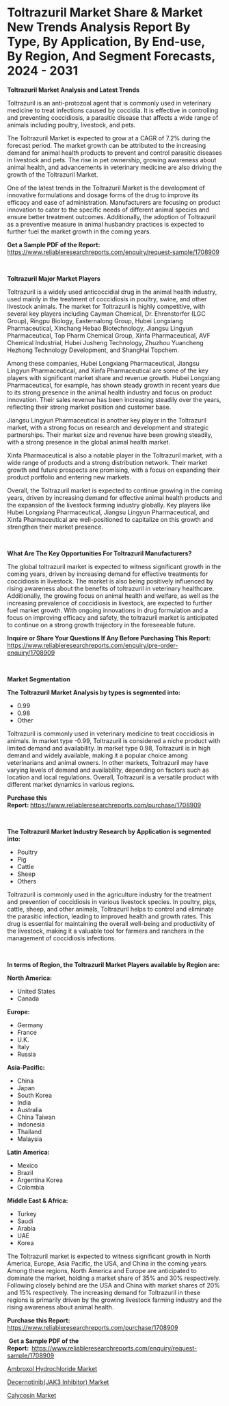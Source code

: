 <p><h1>Toltrazuril Market Share & Market New Trends Analysis Report By Type, By Application, By End-use, By Region, And Segment Forecasts, 2024 - 2031</h1></p><p><strong>Toltrazuril Market Analysis and Latest Trends</strong></p>
<p><p>Toltrazuril is an anti-protozoal agent that is commonly used in veterinary medicine to treat infections caused by coccidia. It is effective in controlling and preventing coccidiosis, a parasitic disease that affects a wide range of animals including poultry, livestock, and pets.</p><p>The Toltrazuril Market is expected to grow at a CAGR of 7.2% during the forecast period. The market growth can be attributed to the increasing demand for animal health products to prevent and control parasitic diseases in livestock and pets. The rise in pet ownership, growing awareness about animal health, and advancements in veterinary medicine are also driving the growth of the Toltrazuril Market.</p><p>One of the latest trends in the Toltrazuril Market is the development of innovative formulations and dosage forms of the drug to improve its efficacy and ease of administration. Manufacturers are focusing on product innovation to cater to the specific needs of different animal species and ensure better treatment outcomes. Additionally, the adoption of Toltrazuril as a preventive measure in animal husbandry practices is expected to further fuel the market growth in the coming years.</p></p>
<p><strong>Get a Sample PDF of the Report:&nbsp;</strong> <a href="https://www.reliableresearchreports.com/enquiry/request-sample/1708909">https://www.reliableresearchreports.com/enquiry/request-sample/1708909</a></p>
<p>&nbsp;</p>
<p><strong>Toltrazuril Major Market Players</strong></p>
<p><p>Toltrazuril is a widely used anticoccidial drug in the animal health industry, used mainly in the treatment of coccidiosis in poultry, swine, and other livestock animals. The market for Toltrazuril is highly competitive, with several key players including Cayman Chemical, Dr. Ehrenstorfer (LGC Group), Ringpu Biology, Easternalong Group, Hubei Longxiang Pharmaceutical, Xinchang Hebao Biotechnology, Jiangsu Lingyun Pharmaceutical, Top Pharm Chemical Group, Xinfa Pharmaceutical, AVF Chemical Industrial, Hubei Jusheng Technology, Zhuzhou Yuancheng Hezhong Technology Development, and ShangHai Topchem.</p><p>Among these companies, Hubei Longxiang Pharmaceutical, Jiangsu Lingyun Pharmaceutical, and Xinfa Pharmaceutical are some of the key players with significant market share and revenue growth. Hubei Longxiang Pharmaceutical, for example, has shown steady growth in recent years due to its strong presence in the animal health industry and focus on product innovation. Their sales revenue has been increasing steadily over the years, reflecting their strong market position and customer base.</p><p>Jiangsu Lingyun Pharmaceutical is another key player in the Toltrazuril market, with a strong focus on research and development and strategic partnerships. Their market size and revenue have been growing steadily, with a strong presence in the global animal health market.</p><p>Xinfa Pharmaceutical is also a notable player in the Toltrazuril market, with a wide range of products and a strong distribution network. Their market growth and future prospects are promising, with a focus on expanding their product portfolio and entering new markets.</p><p>Overall, the Toltrazuril market is expected to continue growing in the coming years, driven by increasing demand for effective animal health products and the expansion of the livestock farming industry globally. Key players like Hubei Longxiang Pharmaceutical, Jiangsu Lingyun Pharmaceutical, and Xinfa Pharmaceutical are well-positioned to capitalize on this growth and strengthen their market presence.</p></p>
<p>&nbsp;</p>
<p><strong>What Are The Key Opportunities For Toltrazuril Manufacturers?</strong></p>
<p><p>The global toltrazuril market is expected to witness significant growth in the coming years, driven by increasing demand for effective treatments for coccidiosis in livestock. The market is also being positively influenced by rising awareness about the benefits of toltrazuril in veterinary healthcare. Additionally, the growing focus on animal health and welfare, as well as the increasing prevalence of coccidiosis in livestock, are expected to further fuel market growth. With ongoing innovations in drug formulation and a focus on improving efficacy and safety, the toltrazuril market is anticipated to continue on a strong growth trajectory in the foreseeable future.</p></p>
<p><strong>Inquire or Share Your Questions If Any Before Purchasing This Report:</strong> <a href="https://www.reliableresearchreports.com/enquiry/pre-order-enquiry/1708909">https://www.reliableresearchreports.com/enquiry/pre-order-enquiry/1708909</a></p>
<p>&nbsp;</p>
<p><strong>Market Segmentation</strong></p>
<p><strong>The Toltrazuril Market Analysis by types is segmented into:</strong></p>
<p><ul><li>0.99</li><li>0.98</li><li>Other</li></ul></p>
<p><p>Toltrazuril is commonly used in veterinary medicine to treat coccidiosis in animals. In market type -0.99, Toltrazuril is considered a niche product with limited demand and availability. In market type 0.98, Toltrazuril is in high demand and widely available, making it a popular choice among veterinarians and animal owners. In other markets, Toltrazuril may have varying levels of demand and availability, depending on factors such as location and local regulations. Overall, Toltrazuril is a versatile product with different market dynamics in various regions.</p></p>
<p><strong>Purchase this Report:&nbsp;</strong><a href="https://www.reliableresearchreports.com/purchase/1708909">https://www.reliableresearchreports.com/purchase/1708909</a></p>
<p>&nbsp;</p>
<p><strong>The Toltrazuril Market Industry Research by Application is segmented into:</strong></p>
<p><ul><li>Poultry</li><li>Pig</li><li>Cattle</li><li>Sheep</li><li>Others</li></ul></p>
<p><p>Toltrazuril is commonly used in the agriculture industry for the treatment and prevention of coccidiosis in various livestock species. In poultry, pigs, cattle, sheep, and other animals, Toltrazuril helps to control and eliminate the parasitic infection, leading to improved health and growth rates. This drug is essential for maintaining the overall well-being and productivity of the livestock, making it a valuable tool for farmers and ranchers in the management of coccidiosis infections.</p></p>
<p>&nbsp;</p>
<p><strong>In terms of Region, the Toltrazuril Market Players available by Region are:</strong></p>
<p>
    <p> <strong> North America: </strong>
        <ul>
            <li>United States</li>
            <li>Canada</li>
        </ul>
        </p> 
    <p> <strong> Europe: </strong>
        <ul>
            <li>Germany</li>
            <li>France</li>
            <li>U.K.</li>
            <li>Italy</li>
            <li>Russia</li>
        </ul>
        </p> 
    <p> <strong> Asia-Pacific: </strong>
        <ul>
            <li>China</li>
            <li>Japan</li>
            <li>South Korea</li>
            <li>India</li>
            <li>Australia</li>
            <li>China Taiwan</li>
            <li>Indonesia</li>
            <li>Thailand</li>
            <li>Malaysia</li>
        </ul>
        </p> 
    <p> <strong> Latin America: </strong>
        <ul>
            <li>Mexico</li>
            <li>Brazil</li>
            <li>Argentina Korea</li>
            <li>Colombia</li>
        </ul>
        </p> 
    <p> <strong> Middle East & Africa: </strong>
        <ul>
            <li>Turkey</li>
            <li>Saudi</li>
            <li>Arabia</li>
            <li>UAE</li>
            <li>Korea</li>
        </ul>
    </p>
    </p>
<p><p>The Toltrazuril market is expected to witness significant growth in North America, Europe, Asia Pacific, the USA, and China in the coming years. Among these regions, North America and Europe are anticipated to dominate the market, holding a market share of 35% and 30% respectively. Following closely behind are the USA and China with market shares of 20% and 15% respectively. The increasing demand for Toltrazuril in these regions is primarily driven by the growing livestock farming industry and the rising awareness about animal health.</p></p>
<p><strong>Purchase this Report: </strong><a href="https://www.reliableresearchreports.com/purchase/1708909">https://www.reliableresearchreports.com/purchase/1708909</a></p>
<p>&nbsp;<strong>Get a Sample PDF of the Report:&nbsp;&nbsp;</strong><a href="https://www.reliableresearchreports.com/enquiry/request-sample/1708909">https://www.reliableresearchreports.com/enquiry/request-sample/1708909</a></p>
<p><strong></strong></p>
<p><p><a href="https://github.com/ruddyyedelwadw/Market-Research-Report-List-1/blob/main/ambroxol-hydrochloride-market.md">Ambroxol Hydrochloride Market</a></p><p><a href="https://github.com/juniordelafrance/Market-Research-Report-List-2/blob/main/decernotinibjak3-inhibitor-market.md">Decernotinib(JAK3 Inhibitor) Market</a></p><p><a href="https://github.com/jaidynmorantestelletmjzya/Market-Research-Report-List-1/blob/main/calycosin-market.md">Calycosin Market</a></p></p>